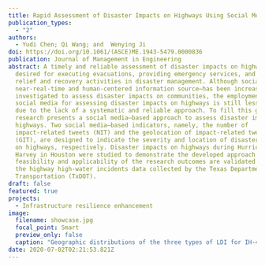 ```yaml
---
title: Rapid Assessment of Disaster Impacts on Highways Using Social Media
publication_types:
  - "2"
authors:
  - Yudi Chen; Qi Wang; and  Wenying Ji
doi: https://doi.org/10.1061/(ASCE)ME.1943-5479.0000836
publication: Journal of Management in Engineering
abstract: A timely and reliable assessment of disaster impacts on highways is
  desired for executing evacuations, providing emergency services, and planning
  relief and recovery activities in disaster management. Although social media—a
  near-real-time and human-centered information source—has been increasingly
  investigated to assess disaster impacts on communities, the employment of
  social media for assessing disaster impacts on highways is still less explored
  due to the lack of a systematic and reliable approach. To fill this gap, this
  research presents a social media–based approach to assess disaster impacts on
  highways. Two social media–based indicators, namely, the number of
  impact-related tweets (NIT) and the geolocation of impact-related tweets
  (GIT), are designed to indicate the severity and location of disaster impacts
  on highways, respectively. Disaster impacts on highways during Hurricane
  Harvey in Houston were studied to demonstrate the developed approach. The
  feasibility and applicability of the research outcomes are validated through
  the highway high-water incidents data collected by the Texas Department of
  Transportation (TxDOT).
draft: false
featured: true
projects:
  - Infrastructure resilience enhancement
image:
  filename: showcase.jpg
  focal_point: Smart
  preview_only: false
  caption: "Geographic distributions of the three types of LDI for IH-45 on Aug. 29th "
date: 2020-07-02T02:21:53.821Z
---
```


